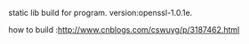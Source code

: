 static lib build for program.
version:openssl-1.0.1e.  


how to build :http://www.cnblogs.com/cswuyg/p/3187462.html